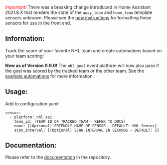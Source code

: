 <span style="color:red">*Important!*</span> There was a breaking change introduced in Home Assistant 2021.8.X that renders the state of the `away_team` and `home_team` template sensors unknown. Please see the [new instructions](https://github.com/JayBlackedOut/hass-nhlapi/blob/master/frontend.md) for formatting these sensors for use in the front end.

## Information:
Track the score of your favorite NHL team and create automations based on your team scoring!

**New as of Version 0.9.0!** The `nhl_goal` event platform will now also pass if the goal was scored by the tracked team or the other team. See the [example automations](https://github.com/JayBlackedOut/hass-nhlapi/blob/master/automations.md) for more information.



## Usage:
Add to configuration.yaml:

```
sensor:
  - platform: nhl_api
    team_id: [TEAM ID OF TRACKED TEAM - REFER TO DOCS]
    name: [(Optional) FRIENDLY NAME OF SENSOR - DEFAULT: NHL Sensor]
    scan_interval: [(Optional) SCAN INTERVAL IN SECONDS - DEFAULT: 5]
```
## Documentation:
Please refer to the [documentation](https://github.com/JayBlackedOut/hass-nhlapi/) in the repository.
